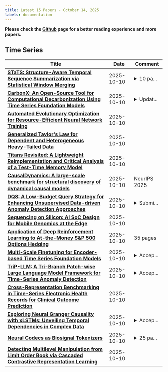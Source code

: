 ```yaml
---
title: Latest 15 Papers - October 14, 2025
labels: documentation
---
```

**Please check the [Github](https://github.com/ke1ewang/DailyArXiv) page for a better reading experience and more papers.**

## Time Series
| **Title** | **Date** | **Comment** |
| --- | --- | --- |
| **[STaTS: Structure-Aware Temporal Sequence Summarization via Statistical Window Merging](http://arxiv.org/abs/2510.09593v1)** | 2025-10-10 | <details><summary>10 pa...</summary><p>10 pages, 5 figures, 4 tables. Under Review</p></details> |
| **[CarbonX: An Open-Source Tool for Computational Decarbonization Using Time Series Foundation Models](http://arxiv.org/abs/2510.01521v2)** | 2025-10-10 | <details><summary>Updat...</summary><p>Update: Corrected PDF rendering error on page 10 (caption of Figure 5 was previously overlapping with paper text)</p></details> |
| **[Automated Evolutionary Optimization for Resource-Efficient Neural Network Training](http://arxiv.org/abs/2510.09566v1)** | 2025-10-10 |  |
| **[Generalized Taylor's Law for Dependent and Heterogeneous Heavy-Tailed Data](http://arxiv.org/abs/2510.09562v1)** | 2025-10-10 |  |
| **[Titans Revisited: A Lightweight Reimplementation and Critical Analysis of a Test-Time Memory Model](http://arxiv.org/abs/2510.09551v1)** | 2025-10-10 |  |
| **[CausalDynamics: A large-scale benchmark for structural discovery of dynamical causal models](http://arxiv.org/abs/2505.16620v2)** | 2025-10-10 | NeurIPS 2025 |
| **[DQS: A Low-Budget Query Strategy for Enhancing Unsupervised Data-driven Anomaly Detection Approaches](http://arxiv.org/abs/2509.05663v2)** | 2025-10-10 | <details><summary>Submi...</summary><p>Submitted to the Information Sciences journal</p></details> |
| **[Sequencing on Silicon: AI SoC Design for Mobile Genomics at the Edge](http://arxiv.org/abs/2510.09339v1)** | 2025-10-10 |  |
| **[Application of Deep Reinforcement Learning to At-the-Money S&P 500 Options Hedging](http://arxiv.org/abs/2510.09247v1)** | 2025-10-10 | 35 pages |
| **[Multi-Scale Finetuning for Encoder-based Time Series Foundation Models](http://arxiv.org/abs/2506.14087v2)** | 2025-10-10 | <details><summary>Accep...</summary><p>Accepted by NeurIPS 2025</p></details> |
| **[TriP-LLM: A Tri-Branch Patch-wise Large Language Model Framework for Time-Series Anomaly Detection](http://arxiv.org/abs/2508.00047v2)** | 2025-10-10 | <details><summary>Accep...</summary><p>Accepted version of the paper published in IEEE Access (2025). Licensed under a Creative Commons Attribution 4.0 License (CC BY 4.0). Published version available at IEEE Xplore</p></details> |
| **[Cross-Representation Benchmarking in Time-Series Electronic Health Records for Clinical Outcome Prediction](http://arxiv.org/abs/2510.09159v1)** | 2025-10-10 |  |
| **[Exploring Neural Granger Causality with xLSTMs: Unveiling Temporal Dependencies in Complex Data](http://arxiv.org/abs/2502.09981v5)** | 2025-10-10 | <details><summary>Accep...</summary><p>Accepted at NeurIPS 2025</p></details> |
| **[Neural Codecs as Biosignal Tokenizers](http://arxiv.org/abs/2510.09095v1)** | 2025-10-10 | <details><summary>25 pa...</summary><p>25 pages, 7 figures, 10 tables, currently under peer review</p></details> |
| **[Detecting Multilevel Manipulation from Limit Order Book via Cascaded Contrastive Representation Learning](http://arxiv.org/abs/2508.17086v2)** | 2025-10-10 |  |

